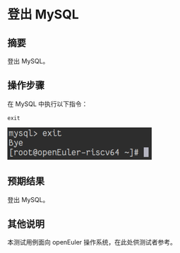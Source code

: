 # 登出 MySQL

## 摘要

登出 MySQL。

## 操作步骤

在 MySQL 中执行以下指令：

```
exit
```

![登出MySQL-1](./img/登出MySQL-1.png)

## 预期结果

登出 MySQL。

## 其他说明

本测试用例面向 openEuler 操作系统，在此处供测试者参考。
